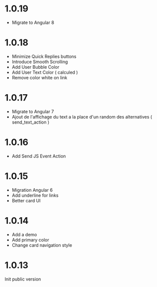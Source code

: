 # 1.0.19

- Migrate to Angular 8

# 1.0.18

- Minimize Quick Replies buttons
- Introduce Smooth Scrolling
- Add User Bubble Color
- Add User Text Color ( calculed )
- Remove color white on link

# 1.0.17

- Migrate to Angular 7
- Ajout de l'affichage du text a la place d'un random des alternatives ( send_text_action )

# 1.0.16

- Add Send JS Event Action

# 1.0.15

- Migration Angular 6
- Add underline for links
- Better card UI

# 1.0.14

- Add a demo
- Add primary color
- Change card navigation style

# 1.0.13

Init public version
